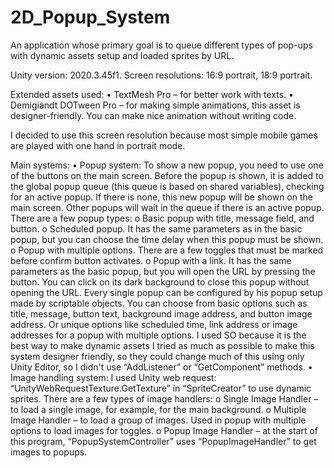 # 2D_Popup_System
An application whose primary goal is to queue different types of pop-ups with dynamic assets setup and loaded sprites by URL.

Unity version: 2020.3.45f1.
Screen resolutions: 16:9 portrait, 18:9 portrait.

Extended assets used: 
•	TextMesh Pro – for better work with texts.
•	Demigiandt DOTween Pro – for making simple animations, this asset is designer-friendly. You can make nice animation without writing code.

I decided to use this screen resolution because most simple mobile games are played with one hand in portrait mode. 

Main systems:
•	Popup system: 
To show a new popup, you need to use one of the buttons on the main screen. Before the popup is shown, it is added to the global popup queue (this queue is based on shared variables), checking for an active popup. If there is none, this new popup will be shown on the main screen. Other popups will wait in the queue if there is an active popup. There are a few popup types:
  o Basic popup with title, message field, and button.
  o	Scheduled popup. It has the same parameters as in the basic popup, but you can choose the time delay when this popup must be shown.
  o	Popup with multiple options. There are a few toggles that must be marked before confirm button activates.
  o	Popup with a link. It has the same parameters as the basic popup, but you will open the URL by pressing the button. You can click on its dark background to close this popup without opening the URL.
Every single popup can be configured by his popup setup made by scriptable objects. You can choose from basic options such as title, message, button text, background image address, and button image address. Or unique options like scheduled time, link address or image addresses for a popup with multiple options. I used SO because it is the best way to make dynamic assets I tried as much as possible to make this system designer friendly, so they could change much of this using only Unity Editor, so I didn't use “AddListener” or “GetComponent” methods.
•	Image handling system:
  I used Unity web request: “UnityWebRequestTexture.GetTexture” in “SpriteCreator” to use dynamic sprites. There are a few types of image handlers: 
  o	Single Image Handler – to load a single image, for example, for the main background. 
  o	Multiple Image Handler – to load a group of images. Used in popup with multiple options to load images for toggles.
  o	Popup Image Handler – at the start of this program, “PopupSystemController” uses “PopupImageHandler” to get images to popups.
